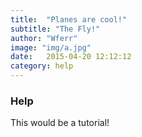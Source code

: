 ```yaml
---
title:  "Planes are cool!"
subtitle: "The Fly!"
author: "Wferr"
image: "img/a.jpg"
date:   2015-04-20 12:12:12
category: help
---
```


### Help
This would be a tutorial!